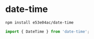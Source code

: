 # date-time

~~~~~ sh
npm install e53e04ac/date-time
~~~~~

~~~~~ mjs
import { DateTime } from 'date-time';
~~~~~
